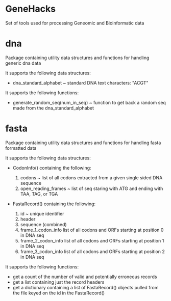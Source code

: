 # GeneHacks
Set of tools used for processing Geneomic and Bioinformatic data

# dna
Package containing utility data structures and functions for handling generic dna data

It supports the following data structures:

* dna_standard_alphabet ~ standard DNA text characters: "ACGT"

It supports the following functions:

* generate_random_seq(num_in_seq) ~ function to get back a random seq made from the dna_standard_alphabet

# fasta
Package containing utility data structures and functions for handling fasta formatted data

It supports the following data structures:

* CodonInfo() containing the following:
  1. codons ~ list of all codons extracted from a given single sided DNA sequence
  2. open_reading_frames ~ list of seq staring with ATG and ending with TAA, TAG, or TGA

* FastaRecord() containing the following:
  1. id ~ unique identifier
  2. header
  3. sequence (combined)
  4. frame_1_codon_info list of all codons and ORFs starting at position 0 in DNA seq
  5. frame_2_codon_info list of all codons and ORFs starting at position 1 in DNA seq
  6. frame_3_codon_info list of all codons and ORFs starting at position 2 in DNA seq

It supports the following functions:

* get a count of the number of valid and potentially erroneous records
* get a list containing just the record headers
* get a dictionary containing a list of FastaRecord() objects pulled from the file keyed on the id in the FastaRecord()
